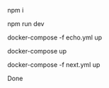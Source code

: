 npm i

npm run dev

docker-compose -f echo.yml up

docker-compose up

docker-compose -f next.yml up

Done
